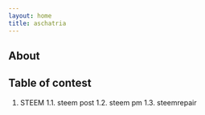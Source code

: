 ```yaml
---
layout: home
title: aschatria
---
```


## About 

## Table of contest

1. STEEM
 1.1. steem post
 1.2. steem pm
 1.3. steemrepair


